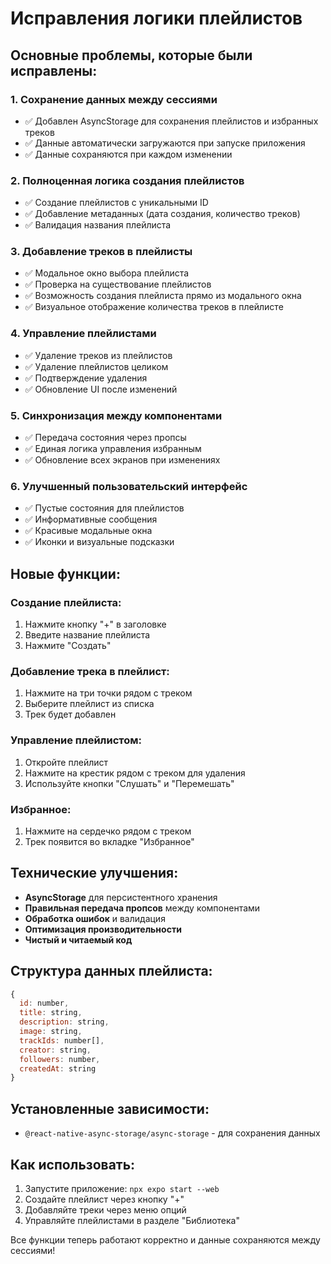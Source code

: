 # Исправления логики плейлистов

## Основные проблемы, которые были исправлены:

### 1. **Сохранение данных между сессиями**
- ✅ Добавлен AsyncStorage для сохранения плейлистов и избранных треков
- ✅ Данные автоматически загружаются при запуске приложения
- ✅ Данные сохраняются при каждом изменении

### 2. **Полноценная логика создания плейлистов**
- ✅ Создание плейлистов с уникальными ID
- ✅ Добавление метаданных (дата создания, количество треков)
- ✅ Валидация названия плейлиста

### 3. **Добавление треков в плейлисты**
- ✅ Модальное окно выбора плейлиста
- ✅ Проверка на существование плейлистов
- ✅ Возможность создания плейлиста прямо из модального окна
- ✅ Визуальное отображение количества треков в плейлисте

### 4. **Управление плейлистами**
- ✅ Удаление треков из плейлистов
- ✅ Удаление плейлистов целиком
- ✅ Подтверждение удаления
- ✅ Обновление UI после изменений

### 5. **Синхронизация между компонентами**
- ✅ Передача состояния через пропсы
- ✅ Единая логика управления избранным
- ✅ Обновление всех экранов при изменениях

### 6. **Улучшенный пользовательский интерфейс**
- ✅ Пустые состояния для плейлистов
- ✅ Информативные сообщения
- ✅ Красивые модальные окна
- ✅ Иконки и визуальные подсказки

## Новые функции:

### **Создание плейлиста:**
1. Нажмите кнопку "+" в заголовке
2. Введите название плейлиста
3. Нажмите "Создать"

### **Добавление трека в плейлист:**
1. Нажмите на три точки рядом с треком
2. Выберите плейлист из списка
3. Трек будет добавлен

### **Управление плейлистом:**
1. Откройте плейлист
2. Нажмите на крестик рядом с треком для удаления
3. Используйте кнопки "Слушать" и "Перемешать"

### **Избранное:**
1. Нажмите на сердечко рядом с треком
2. Трек появится во вкладке "Избранное"

## Технические улучшения:

- **AsyncStorage** для персистентного хранения
- **Правильная передача пропсов** между компонентами
- **Обработка ошибок** и валидация
- **Оптимизация производительности**
- **Чистый и читаемый код**

## Структура данных плейлиста:

```javascript
{
  id: number,
  title: string,
  description: string,
  image: string,
  trackIds: number[],
  creator: string,
  followers: number,
  createdAt: string
}
```

## Установленные зависимости:

- `@react-native-async-storage/async-storage` - для сохранения данных

## Как использовать:

1. Запустите приложение: `npx expo start --web`
2. Создайте плейлист через кнопку "+"
3. Добавляйте треки через меню опций
4. Управляйте плейлистами в разделе "Библиотека"

Все функции теперь работают корректно и данные сохраняются между сессиями! 